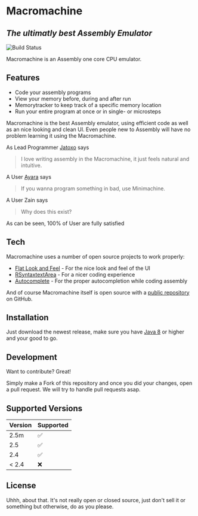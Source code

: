 # Macromachine
## _The ultimatly best Assembly Emulator_

![Build Status](https://app.travis-ci.com/Jojojihn/Macromachine.svg?branch=master)

Macromachine is an Assembly one core CPU emulator.


## Features

- Code your assembly programs
- View your memory before, during and after run
- Memorytracker to keep track of a specific memory location
- Run your entire program at once or in single- or microsteps


Macromachine is the best Assembly emulator, using efficient code as well 
as an nice looking and clean UI. Even people new to Assembly will have no problem
learning it using the Macromachine.

As Lead Programmer [Jatoxo] says
> I love writing assembly in the Macromachine,
> it just feels natural and intuitive.

A User [Ayara] says
> If you wanna program something in bad,
> use Minimachine.

A User Zain says
> Why does this exist?

As can be seen, 100% of User are fully satisfied

## Tech

Macromachine uses a number of open source projects to work properly:

- [Flat Look and Feel] - For the nice look and feel of the UI
- [RSyntaxtextArea] - For a nicer coding experience
- [Autocomplete] - For the proper autocompletion while coding assembly

And of course Macromachine itself is open source with a [public repository][mm]
 on GitHub.

## Installation

Just download the newest release, make sure you have [Java 8] or higher
and your good to go.

## Development

Want to contribute? Great!

Simply make a Fork of this repository and once you did your changes, open a pull request.
We will try to handle pull requests asap.

## Supported Versions

| Version | Supported          |
| ------- | ------------------ |
|  2.5m   | :white_check_mark: |
|  2.5    | :white_check_mark:                |
|  2.4    | :white_check_mark: |
| < 2.4   | :x:                |


## License

Uhhh, about that. It's not really open or closed source, just don't sell it or something but otherwise, do as you please.

   [mm]: <https://github.com/Jojojihn/Macromachine>
   [Jatoxo]: <https://github.com/Jatoxo>
   [Ayara]: <https://github.com/Jatoxo>
   [Flat Look and Feel]: <https://www.formdev.com/flatlaf/>
   [RSyntaxtextArea]: <https://github.com/bobbylight/RSyntaxTextArea>
   [Autocomplete]: <https://github.com/bobbylight/autocomplete>
   [Java 8]: <https://www.java.com/en/download/manual.jsp>
